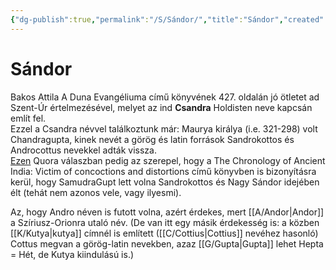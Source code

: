 ```yaml
---
{"dg-publish":true,"permalink":"/S/Sándor/","title":"Sándor","created":"2023-11-03T03:00","updated":"2024-02-12T18:35"}
---
```



# Sándor

Bakos Attila A Duna Evangéliuma című könyvének 427. oldalán jó ötletet ad Szent-Úr értelmezésével, melyet az ind **Csandra** Holdisten neve kapcsán említ fel.  
Ezzel a Csandra névvel találkoztunk már: Maurya királya (i.e. 321-298) volt Chandragupta, kinek nevét a görög és latin források Sandrokottos és Androcottus nevekkel adták vissza.  
[Ezen](https://qr.ae/pG7axl) Quora válaszban pedig az szerepel, hogy a The Chronology of Ancient India: Victim of concoctions and distortions című könyvben is bizonyításra kerül, hogy SamudraGupt lett volna Sandrokottos és Nagy Sándor idejében élt (tehát nem azonos vele, vagy ilyesmi).  

Az, hogy Andro néven is futott volna, azért érdekes, mert [[A/Andor\|Andor]] a Szíriusz-Orionra utaló név. (De van itt egy másik érdekesség is: a közben [[K/Kutya\|kutya]] címnél is említett ([[C/Cottius\|Cottius]] nevéhez hasonló) Cottus megvan a görög-latin nevekben, azaz [[G/Gupta\|Gupta]] lehet Hepta = Hét, de Kutya kiindulású is.)  